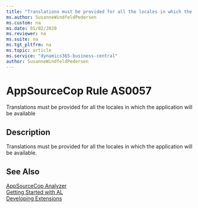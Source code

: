 ```yaml
---
title: "Translations must be provided for all the locales in which the application will be available"
ms.author: SusanneWindfeldPedersen
ms.custom: na
ms.date: 01/02/2020
ms.reviewer: na
ms.suite: na
ms.tgt_pltfrm: na
ms.topic: article
ms.service: "dynamics365-business-central"
author: SusanneWindfeldPedersen
---
```

[//]: # (START>DO_NOT_EDIT)
[//]: # (IMPORTANT:Do not edit any of the content between here and the END>DO_NOT_EDIT.)
[//]: # (Any modifications should be made in the .xml files in the ModernDev repo.)
# AppSourceCop Rule AS0057
Translations must be provided for all the locales in which the application will be available  

## Description
Translations must be provided for all the locales in which the application will be available.

[//]: # (IMPORTANT: END>DO_NOT_EDIT)
## See Also  
[AppSourceCop Analyzer](appsourcecop.md)  
[Getting Started with AL](../devenv-get-started.md)  
[Developing Extensions](../devenv-dev-overview.md)  